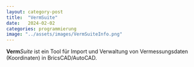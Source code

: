 ```yaml
---
layout: category-post
title:  "VermSuite"
date:   2024-02-02
categories: programmierung
image: "../assets/images/VermSuiteInfo.png"
---
```


**Verm***Suite* ist ein Tool für Import und Verwaltung von Vermessungsdaten (Koordinaten) in BricsCAD/AutoCAD.